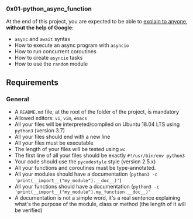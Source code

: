 ### 0x01-python_async_function

At the end of this project, you are expected to be able to [explain to anyone](https://alx-intranet.hbtn.io/rltoken/RzzuxS2J7-SysSxP0Hu3cA "explain to anyone"), **without the help of Google**:

-   `async` and `await` syntax
-   How to execute an async program with `asyncio`
-   How to run concurrent coroutines
-   How to create `asyncio` tasks
-   How to use the `random` module

Requirements
------------

### General

-   A `README.md` file, at the root of the folder of the project, is mandatory
-   Allowed editors: `vi`, `vim`, `emacs`
-   All your files will be interpreted/compiled on Ubuntu 18.04 LTS using `python3` (version 3.7)
-   All your files should end with a new line
-   All your files must be executable
-   The length of your files will be tested using `wc`
-   The first line of all your files should be exactly `#!/usr/bin/env python3`
-   Your code should use the `pycodestyle` style (version 2.5.x)
-   All your functions and coroutines must be type-annotated.
-   All your modules should have a documentation (`python3 -c 'print(__import__("my_module").__doc__)'`)
-   All your functions should have a documentation (`python3 -c 'print(__import__("my_module").my_function.__doc__)'`
-   A documentation is not a simple word, it's a real sentence explaining what's the purpose of the module, class or method (the length of it will be verified)

